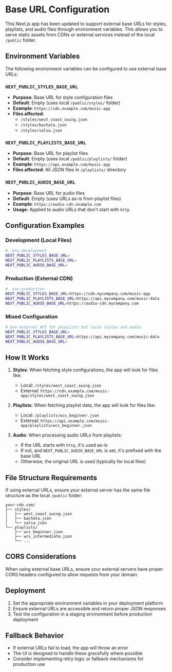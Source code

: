 # Base URL Configuration

This Next.js app has been updated to support external base URLs for styles, playlists, and audio files through environment variables. This allows you to serve static assets from CDNs or external services instead of the local `/public` folder.

## Environment Variables

The following environment variables can be configured to use external base URLs:

### `NEXT_PUBLIC_STYLES_BASE_URL`
- **Purpose**: Base URL for style configuration files
- **Default**: Empty (uses local `/public/styles/` folder)
- **Example**: `https://cdn.example.com/music-app`
- **Files affected**: 
  - `/styles/west_coast_swing.json`
  - `/styles/bachata.json`
  - `/styles/salsa.json`

### `NEXT_PUBLIC_PLAYLISTS_BASE_URL`
- **Purpose**: Base URL for playlist files
- **Default**: Empty (uses local `/public/playlists/` folder)
- **Example**: `https://api.example.com/music-app`
- **Files affected**: All JSON files in `/playlists/` directory

### `NEXT_PUBLIC_AUDIO_BASE_URL`
- **Purpose**: Base URL for audio files
- **Default**: Empty (uses URLs as-is from playlist files)
- **Example**: `https://audio-cdn.example.com`
- **Usage**: Applied to audio URLs that don't start with `http`

## Configuration Examples

### Development (Local Files)
```bash
# .env.development
NEXT_PUBLIC_STYLES_BASE_URL=
NEXT_PUBLIC_PLAYLISTS_BASE_URL=
NEXT_PUBLIC_AUDIO_BASE_URL=
```

### Production (External CDN)
```bash
# .env.production
NEXT_PUBLIC_STYLES_BASE_URL=https://cdn.mycompany.com/music-app
NEXT_PUBLIC_PLAYLISTS_BASE_URL=https://api.mycompany.com/music-data
NEXT_PUBLIC_AUDIO_BASE_URL=https://audio-cdn.mycompany.com
```

### Mixed Configuration
```bash
# Use external API for playlists but local styles and audio
NEXT_PUBLIC_STYLES_BASE_URL=
NEXT_PUBLIC_PLAYLISTS_BASE_URL=https://api.mycompany.com/music-data
NEXT_PUBLIC_AUDIO_BASE_URL=
```

## How It Works

1. **Styles**: When fetching style configurations, the app will look for files like:
   - Local: `/styles/west_coast_swing.json`
   - External: `https://cdn.example.com/music-app/styles/west_coast_swing.json`

2. **Playlists**: When fetching playlist data, the app will look for files like:
   - Local: `/playlists/wcs_beginner.json`
   - External: `https://api.example.com/music-app/playlists/wcs_beginner.json`

3. **Audio**: When processing audio URLs from playlists:
   - If the URL starts with `http`, it's used as-is
   - If not, and `NEXT_PUBLIC_AUDIO_BASE_URL` is set, it's prefixed with the base URL
   - Otherwise, the original URL is used (typically for local files)

## File Structure Requirements

If using external URLs, ensure your external server has the same file structure as the local `/public` folder:

```
your-cdn.com/
├── styles/
│   ├── west_coast_swing.json
│   ├── bachata.json
│   └── salsa.json
└── playlists/
    ├── wcs_beginner.json
    ├── wcs_intermediate.json
    └── ...
```

## CORS Considerations

When using external base URLs, ensure your external servers have proper CORS headers configured to allow requests from your domain.

## Deployment

1. Set the appropriate environment variables in your deployment platform
2. Ensure external URLs are accessible and return proper JSON responses
3. Test the configuration in a staging environment before production deployment

## Fallback Behavior

- If external URLs fail to load, the app will throw an error
- The UI is designed to handle these gracefully where possible
- Consider implementing retry logic or fallback mechanisms for production use